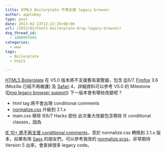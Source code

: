 ```yaml
---
title: HTML5 Boilerplate 不再支援 legacy browser
author: appleboy
type: post
date: 2013-02-13T12:22:35+00:00
url: /2013/02/html5-boilerplate-drop-legacy-browser/
dsq_thread_id:
  - 1080997665
categories:
  - www
tags:
  - Boilerplate
  - html5

---
```

<a href="http://html5boilerplate.com/" target="_blank">HTML5 Boilerplate</a> 在 V5.0 版本將不支援舊有瀏覽器，包含 <a href="http://windows.microsoft.com/zh-TW/internet-explorer/download-ie" target="_blank">IE</a>6/7. <a href="http://www.mozilla.org/en-US/firefox/fx/" target="_blank">Firefox</a> 3.6 (Mozilla 已經不再維護) 及 <a href="https://www.apple.com/tw/safari/" target="_blank">Safari</a> 4，詳細資料可以參考 V5.0 的 Milestone (<a href="https://github.com/h5bp/html5-boilerplate/issues/1050" target="_blank">Drop legacy browser support</a>) 下一版本會有哪些改變呢？ 

  * html tag 將不會出現 conditional comments
  * <a href="http://necolas.github.com/normalize.css/" target="_blank">normalize.css</a> 升級到 2.1.x
  * main.css 移除 IE6/7 Hacks 部份 此次重大改變包含移除 IE conditional classes，因為 

<a href="http://msdn.microsoft.com/en-us/library/ms537512%28v=VS.85%29.aspx" target="_blank">IE 10+ 將不再支援 conditional comments</a>，至於 normalize.css 轉換到 2.1.x 版本，如果有用 <a href="http://sass-lang.com/" target="_blank">Sass</a> 的朋友們，可以參考我改的 <a href="https://github.com/appleboy/normalize.scss" target="_blank">normalize.scss</a>，非常期待 Version 5 出來，會拿掉很多 legacy code。